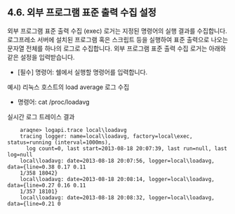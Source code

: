 ## 4.6. 외부 프로그램 표준 출력 수집 설정

외부 프로그램 표준 출력 수집 (exec) 로거는 지정된 명령어의 실행 결과를 수집합니다. 로그프레소 서버에 설치된 프로그램 혹은 스크립트 등을 실행하여 표준 출력으로 나오는 문자열 전체를 하나의 로그로 수집합니다. 외부 프로그램 표준 출력 수집 로거는 아래와 같은 설정을 입력받습니다.

* [필수] 명령어: 쉘에서 실행할 명령어를 입력합니다.

예시) 리눅스 호스트의 load average 로그 수집

* 명령어: cat /proc/loadavg

실시간 로그 트레이스 결과

~~~
    araqne> logapi.trace local\loadavg
    tracing logger: name=local\loadavg, factory=local\exec, status=running (interval=1000ms),
      log count=0, last start=2013-08-18 20:07:39, last run=null, last log=null
    local\loadavg: date=2013-08-18 20:07:56, logger=local\loadavg, data={line=0.38 0.17 0.11 
    1/358 18042}
    local\loadavg: date=2013-08-18 20:08:14, logger=local\loadavg, data={line=0.27 0.16 0.11 
    1/357 18101}
    local\loadavg: date=2013-08-18 20:08:32, logger=local\loadavg, data={line=0.21 0
~~~


